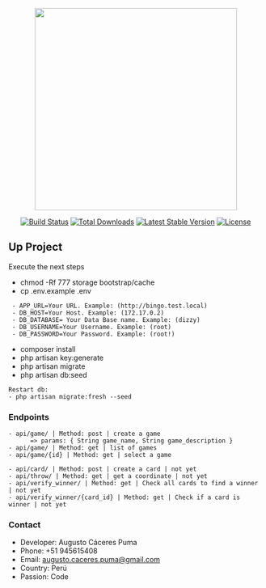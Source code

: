 <p align="center"><img src="https://res.cloudinary.com/dtfbvvkyp/image/upload/v1566331377/laravel-logolockup-cmyk-red.svg" width="400"></p>

<p align="center">
<a href="https://travis-ci.org/laravel/framework"><img src="https://travis-ci.org/laravel/framework.svg" alt="Build Status"></a>
<a href="https://packagist.org/packages/laravel/framework"><img src="https://poser.pugx.org/laravel/framework/d/total.svg" alt="Total Downloads"></a>
<a href="https://packagist.org/packages/laravel/framework"><img src="https://poser.pugx.org/laravel/framework/v/stable.svg" alt="Latest Stable Version"></a>
<a href="https://packagist.org/packages/laravel/framework"><img src="https://poser.pugx.org/laravel/framework/license.svg" alt="License"></a>
</p>

## Up Project

Execute the next steps

- chmod -Rf 777 storage bootstrap/cache
- cp .env.example .env
```
 - APP_URL=Your URL. Example: (http://bingo.test.local)
 - DB_HOST=Your Host. Example: (172.17.0.2)
 - DB_DATABASE= Your Data Base name. Example: (dizzy)
 - DB_USERNAME=Your Username. Example: (root)
 - DB_PASSWORD=Your Password. Example: (root!)
```
- composer install
- php artisan key:generate
- php artisan migrate
- php artisan db:seed
```
Restart db: 
- php artisan migrate:fresh --seed
```

### Endpoints
```
- api/game/ | Method: post | create a game 
      => params: { String game_name, String game_description } 
- api/game/ | Method: get | list of games
- api/game/{id} | Method: get | select a game

- api/card/ | Method: post | create a card | not yet
- api/throw/ | Method: get | get a coordinate | not yet
- api/verify_winner/ | Method: get | Check all cards to find a winner | not yet
- api/verify_winner/{card_id} | Method: get | Check if a card is winner | not yet
```

### Contact
- Developer: Augusto Cáceres Puma
- Phone: +51 945615408
- Email: augusto.caceres.puma@gmail.com
- Country: Perú
- Passion: Code
